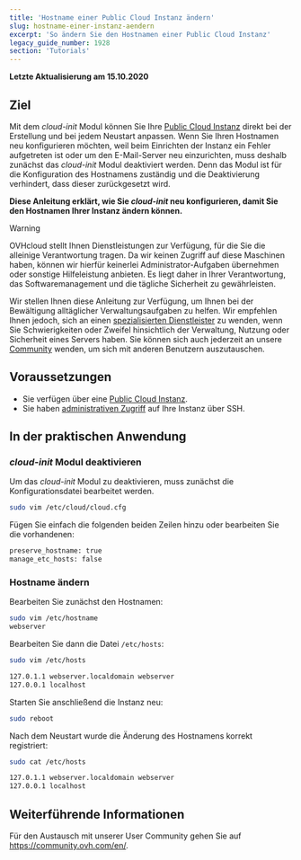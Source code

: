 ```yaml
---
title: 'Hostname einer Public Cloud Instanz ändern'
slug: hostname-einer-instanz-aendern
excerpt: 'So ändern Sie den Hostnamen einer Public Cloud Instanz'
legacy_guide_number: 1928
section: 'Tutorials'
---
```


**Letzte Aktualisierung am 15.10.2020**

## Ziel

Mit dem *cloud-init* Modul können Sie Ihre [Public Cloud Instanz](https://www.ovhcloud.com/de/public-cloud) direkt bei der Erstellung und bei jedem Neustart anpassen. Wenn Sie Ihren Hostnamen neu konfigurieren möchten, weil beim Einrichten der Instanz ein Fehler aufgetreten ist oder um den E-Mail-Server neu einzurichten, muss deshalb zunächst das *cloud-init* Modul deaktiviert werden. Denn das Modul ist für die Konfiguration des Hostnamens zuständig und die Deaktivierung verhindert, dass dieser zurückgesetzt wird.

**Diese Anleitung erklärt, wie Sie *cloud-init* neu konfigurieren, damit Sie den Hostnamen Ihrer Instanz ändern können.**

> [!warning]
> 
> OVHcloud stellt Ihnen Dienstleistungen zur Verfügung, für die Sie die alleinige Verantwortung tragen. Da wir keinen Zugriff auf diese Maschinen haben, können wir hierfür keinerlei Administrator-Aufgaben übernehmen oder sonstige Hilfeleistung anbieten. Es liegt daher in Ihrer Verantwortung, das Softwaremanagement und die tägliche Sicherheit zu gewährleisten.
>
> Wir stellen Ihnen diese Anleitung zur Verfügung, um Ihnen bei der Bewältigung alltäglicher Verwaltungsaufgaben zu helfen. Wir empfehlen Ihnen jedoch, sich an einen [spezialisierten Dienstleister](https://partner.ovhcloud.com/de/directory/) zu wenden, wenn Sie Schwierigkeiten oder Zweifel hinsichtlich der Verwaltung, Nutzung oder Sicherheit eines Servers haben. Sie können sich auch jederzeit an unsere [Community](https://community.ovh.com/en/) wenden, um sich mit anderen Benutzern auszutauschen.
>


## Voraussetzungen

- Sie verfügen über eine [Public Cloud Instanz](https://www.ovhcloud.com/de/public-cloud).
- Sie haben [administrativen Zugriff](../root-rechte_erlangen_und_passwort_festlegen/) auf Ihre Instanz über SSH.


## In der praktischen Anwendung

### *cloud-init* Modul deaktivieren

Um das *cloud-init* Modul zu deaktivieren, muss zunächst die Konfigurationsdatei bearbeitet werden.

```sh
sudo vim /etc/cloud/cloud.cfg
```

Fügen Sie einfach die folgenden beiden Zeilen hinzu oder bearbeiten Sie die vorhandenen:

```sh
preserve_hostname: true
manage_etc_hosts: false
```

### Hostname ändern

Bearbeiten Sie zunächst den Hostnamen:

```sh
sudo vim /etc/hostname
webserver
```

Bearbeiten Sie dann die Datei `/etc/hosts`:

```sh
sudo vim /etc/hosts

127.0.1.1 webserver.localdomain webserver
127.0.0.1 localhost
```

Starten Sie anschließend die Instanz neu:

```bash
sudo reboot
```

Nach dem Neustart wurde die Änderung des Hostnamens korrekt registriert:

```sh
sudo cat /etc/hosts

127.0.1.1 webserver.localdomain webserver
127.0.0.1 localhost
```

## Weiterführende Informationen 

Für den Austausch mit unserer User Community gehen Sie auf <https://community.ovh.com/en/>.
